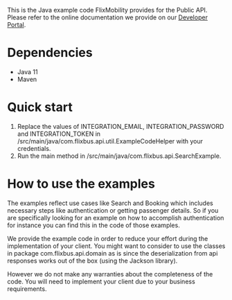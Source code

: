 This is the Java example code FlixMobility provides for the Public API.
Please refer to the online documentation we provide on our 
[Developer Portal](https://developer.flix.tech/).

# Dependencies
- Java 11
- Maven

# Quick start
1. Replace the values of INTEGRATION_EMAIL, INTEGRATION_PASSWORD and 
INTEGRATION_TOKEN in 
/src/main/java/com.flixbus.api.util.ExampleCodeHelper with your credentials.
2. Run the main method in /src/main/java/com.flixbus.api.SearchExample.

# How to use the examples
The examples reflect use cases like Search and Booking which includes 
necessary steps like authentication or getting passenger details. So if you 
are specifically looking for an example on how to accomplish authentication
for instance you can find this in the code of those examples.

We provide the example code in order to reduce your effort during the 
implementation of your client. You might want to consider to use the classes 
in package com.flixbus.api.domain as is since the deserialization from api 
responses works out of the box (using the Jackson library).

However we do not make any warranties about the completeness of the code.
You will need to implement your client due to your business requirements.